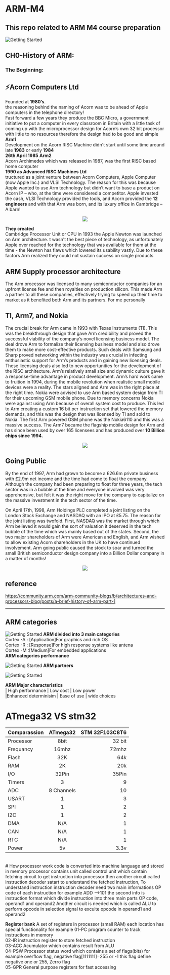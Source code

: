 # ARM-M4
## This repo related to ARM M4 course preparation   
![Getting Started](imgs/img1.png)

## CH0-History of ARM:
### The Beginning:<br /> 
## ⚡Acorn Computers Ltd <br />
Founded at **1980’s**.<br /> 
the reasoning behind the naming of Acorn was to be ahead of Apple computers in the telephone directory!<br />  Fast forward a few years they produce the BBC Micro, a government initiative to put a computer in every classroom in Britain with a little task of coming up with the microprocessor design for Acorn’s own 32 bit processor with little to no resources therefore the design had to be good and simple **Arm1**
<br />Development on the Acorn RISC Machine didn't start until some time around late **1983** or early **1984**<br />
**26th April 1985** **Arm2**<br />
 Acorn Archimedes which was released in 1987, was the first RISC based home computer<br />
 **1990 as Advanced RISC Machines Ltd**<br />
 tructured as a joint venture between Acorn Computers, Apple Computer (now Apple Inc.) and VLSI Technology. The reason for this was because Apple wanted to use Arm technology but didn’t want to base a product on Acorn IP – who, at the time were considered a competitor. Apple invested the cash, VLSI Technology provided the tools, and Acorn provided the **12 engineers** and with that Arm was born, and its luxury office in Cambridge – A barn!<br />
 <p align="center">
  <img src="imgs/img3.jpg" />  
</p>

  **They created**  <br />
 Cambridge Processor Unit or CPU
 in 1993 the Apple Newton was launched on Arm architecture.
t wasn't the best piece of technology, as unfortunately Apple over reached for the technology that was available for them at the time - the Newton has flaws which lowered its usability vastly. Due to these factors Arm realized they could not sustain success on single products<br />

## ARM Supply processor architecture
 The Arm processor was licensed to many semiconductor companies for an upfront license fee and then royalties on production silicon. This made Arm a partner to all these companies, effectively trying to speed up their time to market as it benefited both Arm and its partners. For me personally

## TI, Arm7, and Nokia
The crucial break for Arm came in 1993 with Texas Instruments (TI). This was the breakthrough design that gave Arm credibility and proved the successful viability of the company’s novel licensing business model. The deal drove Arm to formalize their licensing business model and also drove them to make more cost-effective products. Such deals with Samsung and Sharp proved networking within the industry was crucial in infecting enthusiastic support for Arm’s products and in gaining new licensing deals. These licensing deals also led to new opportunities for the development of the RISC architecture. Arm’s relatively small size and dynamic culture gave it a response-time advantage in product development. Arm’s hard work came to fruition in 1994, during the mobile revolution when realistic small mobile devices were a reality. The stars aligned and Arm was in the right place at the right time. Nokia were advised to use Arm based system design from TI for their upcoming GSM mobile phone. Due to memory concerns Nokia were against using Arm because of overall system cost to produce. This led to Arm creating a custom 16 bit per instruction set that lowered the memory demands, and this was the design that was licensed by TI and sold to Nokia. The first Arm powered GSM phone was the Nokia6110 and this was a massive success. The Arm7 became the flagship mobile design for Arm and has since been used by over 165 licensees and has produced over **10 Billion chips since 1994.**
<p align="center">
  <img src="imgs/img4.jpg" />
    
</p>

## Going Public
By the end of 1997, Arm had grown to become a £26.6m private business with £2.9m net income and the time had come to float the company. Although the company had been preparing to float for three years, the tech sector was in a bubble at the time and everyone involved was very apprehensive, but felt it was the right move for the company to capitalize on the massive investment in the tech sector of the time.

On April 17th, 1998, Arm Holdings PLC completed a joint listing on the London Stock Exchange and NASDAQ with an IPO at £5.75. The reason for the joint listing was twofold. First, NASDAQ was the market through which Arm believed it would gain the sort of valuation it deserved in the tech bubble of the time which was mainly based out of the states. Second, the two major shareholders of Arm were American and English, and Arm wished to allow existing Acorn shareholders in the UK to have continued involvement. Arm going public caused the stock to soar and turned the small British semiconductor design company into a Billion Dollar company in a matter of months!
<p align="center">
  <img src="imgs/img5.jpg" />
</p>

## reference
https://community.arm.com/arm-community-blogs/b/architectures-and-processors-blog/posts/a-brief-history-of-arm-part-1
___
## ARM categories    
![Getting Started](imgs/img6.png)
**ARM divided into 3 main categories** <br />
Cortex -A : [Application]For graphics and rich OS<br />
Cortex -R : [Response]For high response systems like antena <br />
Cortex -M :[Medium]For embedded applications <br />
**ARM categories performance**<br />

![Getting Started](imgs/img7.png)
**ARM partners**<br />

![Getting Started](imgs/img8.jpg)

**ARM Major characteristics**<br />
| High performance | Low cost | Low power <br />
|Enhanced determinisim | Ease of use | wide choices <br />

# ATmega32 VS stm32
| Comparassion    | ATmega32        |  STM 32F103C8T6 |
| :------------   |:---------------:| -----:          |
| Processor       | 8bit            | 32 bit          |
| Frequancy       | 16mhz           | 72mhz           |
| Flash           | 32K             | 64k             |
| RAM             | 2K              | 20k             |
| I/O             | 32Pin           | 35Pin           |
| Timers          | 3               |  9              |
| ADC             | 8 Channels      |  10             |
| USART           | 1               |  3              | 
| SPI             | 1               |  2              |
| I2C             | 1               |  2              |
| DMA             | N/A             |  1              |
| CAN             | N/A             |  1              |
| RTC             | N/A             |  1              |
| Power           | 5v              |  3.3v           |
 <br />
# How processor work
code is converted into machine language and stored in memory processor contains unit called control unit which contain fetching circuit to get instruction into processor then another circuit called instruction decoder satart to understand the fetched instruction, To understand instruction instruction decoder need two main informations OP code of each instruction for example ADD -->101 the second info is instruction format which divide instruction into three main parts OP code, operand1 and operand2 Another circuit is needed which is called ALU to perform opcode in selection signal to excuite opcode in operand1 and operand2 

**Register bank**
A set of registers in processor (small RAM) each location has special functionality for example 
01-PC program counter to track instructions in memory <br />
02-IR instruction register to store fetched instruction  <br />
03-ACC Acumulator which contains result from ALU <br />
04-PSW Processor status word which contains a set of flags(bits) for example overflow flag, negative flag[1111111]=255 or -1 this flag define negative one or 255, Zerro flag  <br />
05-GPR General purpose registers for fast accessing 
